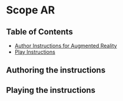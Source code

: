 # Scope AR

## Table of Contents
* [Author Instructions for Augmented Reality](#authoring-the-instructions)
* [Play Instructions](#playing-the-instructions)

## Authoring the instructions

## Playing the instructions